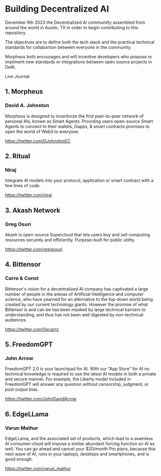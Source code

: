 # Building Decentralized AI

December 9th 2023 the Decentralized AI communitty assembled from around the world in Ausitn, TX in order to begin contributing to this repository.

The objectives are to define both the tech stack and the practical technical standards for collabortion between everyone in the community.

Morpheus both encourages and will incentive developers who propose or impliment new standards or integrations between open source projects in DeAI.

Live Journal


## 1. Morpheus	

### David A. Johnston

Morpheus is designed to incentivize the first peer-to-peer network of personal AIs, known as Smart Agents. Providing users open-source Smart Agents to connect to their wallets, Dapps, & smart contracts promises to open the world of Web3 to everyone.	

https://twitter.com/DJohnstonEC


## 2. Ritual	

### Niraj	

Integrate AI models into your protocol, application or smart contract with a few lines of code.	

https://twitter.com/niraj

## 3. Akash Network	

### Greg Osuri

Akash is open-source Supercloud that lets users buy and sell computing resources securely and efficiently. Purpose-built for public utility.	

https://twitter.com/gregosuri																						


## 4. Bittensor	

### Carro	& Const

Bittensor's vision for a decentralized AI company has captivated a large number of people in the arenas of Artificial Intelligence and computer science, who have yearned for an alternative to the top-down world being created by our current technology giants. However the promise of what Bittensor is and can be has been masked by large technical barriers to understanding, and thus has not been well digested by non-technical audiences.	

https://twitter.com/0xcarro				

## 5. FreedomGPT	

### John Arrow

FreedomGPT 2.0 is your launchpad for AI. With our “App Store” for AI no technical knowledge is required to use the latest AI models in both a private and secure manner. For example, the Liberty model included in FreedomGPT will answer any question without censorship, judgment, or post output bias.	

https://twitter.com/JohnDavidArrow																						

## 6. EdgeLLama	

### Varun Mathur	

EdgeLLama, and the associated set of products, which lead to a seamless AI consumer-cloud will impose a similar abundant forcing function on AI as well. You can go ahead and cancel your $20/month Pro plans, because this next wave of AI, runs in your laptops, desktops and smartphones, and is good enough. 	

https://twitter.com/varun_mathur																						
